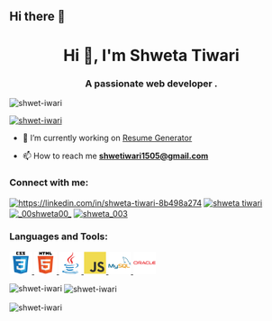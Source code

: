 ## Hi there 👋<h1 align="center">Hi 👋, I'm Shweta Tiwari</h1>
<h3 align="center">A passionate web developer .</h3>

<p align="left"> <img src="https://komarev.com/ghpvc/?username=shwet-iwari&label=Profile%20views&color=0e75b6&style=flat" alt="shwet-iwari" /> </p>

<p align="left"> <a href="https://github.com/ryo-ma/github-profile-trophy"><img src="https://github-profile-trophy.vercel.app/?username=shwet-iwari" alt="shwet-iwari" /></a> </p>

- 🔭 I’m currently working on [Resume Generator](https://github.com/Shwet-iwari/CollageProjects)

- 📫 How to reach me **shwetiwari1505@gmail.com**

<h3 align="left">Connect with me:</h3>
<p align="left">
<a href="https://linkedin.com/in/https://linkedin.com/in/shweta-tiwari-8b498a274" target="blank"><img align="center" src="https://raw.githubusercontent.com/rahuldkjain/github-profile-readme-generator/master/src/images/icons/Social/linked-in-alt.svg" alt="https://linkedin.com/in/shweta-tiwari-8b498a274" height="30" width="40" /></a>
<a href="https://fb.com/shweta tiwari" target="blank"><img align="center" src="https://raw.githubusercontent.com/rahuldkjain/github-profile-readme-generator/master/src/images/icons/Social/facebook.svg" alt="shweta tiwari" height="30" width="40" /></a>
<a href="https://instagram.com/_00shweta00_" target="blank"><img align="center" src="https://raw.githubusercontent.com/rahuldkjain/github-profile-readme-generator/master/src/images/icons/Social/instagram.svg" alt="_00shweta00_" height="30" width="40" /></a>
<a href="https://www.codechef.com/users/shweta_003" target="blank"><img align="center" src="https://cdn.jsdelivr.net/npm/simple-icons@3.1.0/icons/codechef.svg" alt="shweta_003" height="30" width="40" /></a>
</p>

<h3 align="left">Languages and Tools:</h3>
<p align="left"> <a href="https://www.w3schools.com/css/" target="_blank" rel="noreferrer"> <img src="https://raw.githubusercontent.com/devicons/devicon/master/icons/css3/css3-original-wordmark.svg" alt="css3" width="40" height="40"/> </a> <a href="https://www.w3.org/html/" target="_blank" rel="noreferrer"> <img src="https://raw.githubusercontent.com/devicons/devicon/master/icons/html5/html5-original-wordmark.svg" alt="html5" width="40" height="40"/> </a> <a href="https://www.java.com" target="_blank" rel="noreferrer"> <img src="https://raw.githubusercontent.com/devicons/devicon/master/icons/java/java-original.svg" alt="java" width="40" height="40"/> </a> <a href="https://developer.mozilla.org/en-US/docs/Web/JavaScript" target="_blank" rel="noreferrer"> <img src="https://raw.githubusercontent.com/devicons/devicon/master/icons/javascript/javascript-original.svg" alt="javascript" width="40" height="40"/> </a> <a href="https://www.mysql.com/" target="_blank" rel="noreferrer"> <img src="https://raw.githubusercontent.com/devicons/devicon/master/icons/mysql/mysql-original-wordmark.svg" alt="mysql" width="40" height="40"/> </a> <a href="https://www.oracle.com/" target="_blank" rel="noreferrer"> <img src="https://raw.githubusercontent.com/devicons/devicon/master/icons/oracle/oracle-original.svg" alt="oracle" width="40" height="40"/> </a> </p>

<p><img align="left" src="https://github-readme-stats.vercel.app/api/top-langs?username=shwet-iwari&show_icons=true&locale=en&layout=compact" alt="shwet-iwari" /></p>

<p>&nbsp;<img align="center" src="https://github-readme-stats.vercel.app/api?username=shwet-iwari&show_icons=true&locale=en" alt="shwet-iwari" /></p>

<p><img align="center" src="https://github-readme-streak-stats.herokuapp.com/?user=shwet-iwari&" alt="shwet-iwari" /></p>
